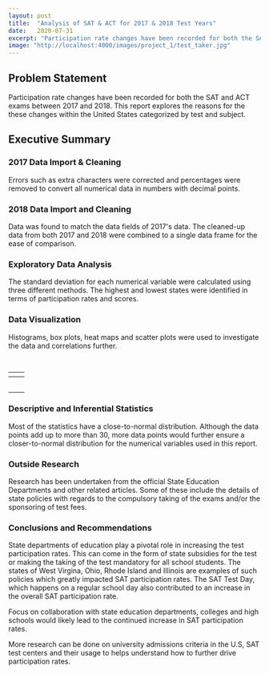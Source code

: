 ```yaml
---
layout: post
title:  "Analysis of SAT & ACT for 2017 & 2018 Test Years"
date:   2020-07-31
excerpt: "Participation rate changes have been recorded for both the SAT and ACT exams between 2017 and 2018. This report explores the reasons for the these changes within the United States categorized by test and subject."
image: "http://localhost:4000/images/project_1/test_taker.jpg"
---
```




## Problem Statement

Participation rate changes have been recorded for both the SAT and ACT exams between 2017 and 2018. This report explores the reasons for the these changes within the United States categorized by test and subject.

## Executive Summary

### 2017 Data Import & Cleaning

Errors such as extra characters were corrected and percentages were removed to convert all numerical data in numbers with decimal points.

### 2018 Data Import and Cleaning

Data was found to match the data fields of 2017's data. The cleaned-up data from both 2017 and 2018 were combined to a single data frame for the ease of comparison.

### Exploratory Data Analysis

The standard deviation for each numerical variable were calculated using three different methods. The highest and lowest states were identified in terms of participation rates and scores.

### Data Visualization

Histograms, box plots, heat maps and scatter plots were used to investigate the data and correlations further.

<a href="#" class="image main"><img src="http://localhost:4000/images/project_1/download.png" alt="" /></a>

<a href="#" class="image main"><img src="http://localhost:4000/images/project_1/download-1.png" alt="" /></a>













| <a href="#" class="image main"><img src="http://localhost:4000/images/project_1/download-2.png" alt="" /> | <a href="#" class="image main"><img src="http://localhost:4000/images/project_1/download-3.png" alt="" /> |
| ------------------------------------------------------------ | ------------------------------------------------------------ |
| <a href="#" class="image main"><img src="http://localhost:4000/images/project_1/download-4.png" alt="" /> | <a href="#" class="image main"><img src="http://localhost:4000/images/project_1/download-5.png" alt="" /> |
| <a href="#" class="image main"><img src="http://localhost:4000/images/project_1/download-6.png" alt="" /> |                                                              |
| <a href="#" class="image main"><img src="http://localhost:4000/images/project_1/download-7.png" alt="" /> | <a href="#" class="image main"><img src="http://localhost:4000/images/project_1/download-8.png" alt="" /> |
| <a href="#" class="image main"><img src="http://localhost:4000/images/project_1/download-9.png" alt="" /> | <a href="#" class="image main"><img src="http://localhost:4000/images/project_1/download-10.png" alt="" /> |
| <a href="#" class="image main"><img src="http://localhost:4000/images/project_1/download-11.png" alt="" /> | <a href="#" class="image main"><img src="http://localhost:4000/images/project_1/download-12.png" alt="" /> |



### Descriptive and Inferential Statistics

Most of the statistics have a close-to-normal distribution. Although the data points add up to more than 30, more data points would further ensure a closer-to-normal distribution for the numerical variables used in this report.

### Outside Research

Research has been undertaken from the official State Education Departments and other related articles. Some of these include the details of state policies with regards to the compulsory taking of the exams and/or the sponsoring of test fees.

### Conclusions and Recommendations

State departments of education play a pivotal role in increasing the test participation rates. This can come in the form of state subsidies for the test or making the taking of the test mandatory for all school students. The states of West Virgina, Ohio, Rhode Island and Illinois are examples of such policies which greatly impacted SAT participation rates. The SAT Test Day, which happens on a regular school day also contributed to an increase in the overall SAT participation rate.

Focus on collaboration with state education departments, colleges and high schools would likely lead to the continued increase in SAT participation rates.

More research can be done on university admissions criteria in the U.S, SAT test centers and their usage to helps understand how to further drive participation rates.
